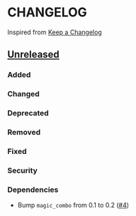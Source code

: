 # CHANGELOG
Inspired from [Keep a Changelog](https://keepachangelog.com/en/1.0.0/)

## [Unreleased]
### Added
### Changed
### Deprecated
### Removed
### Fixed
### Security
### Dependencies
- Bump `magic_combo` from 0.1 to 0.2 ([#4](https:/github.com/MechanicalFlower/godot-template/pull/4))

[Unreleased]: https://github.com/MechanicalFlower/godot-template/compare/0.1.0...HEAD
